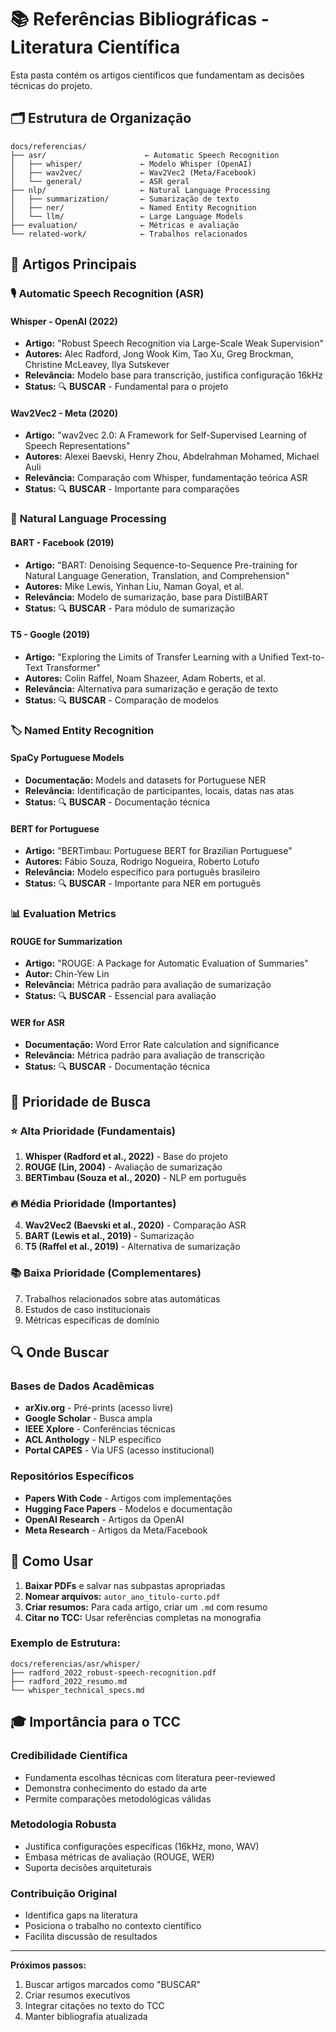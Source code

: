 # 📚 Referências Bibliográficas - Literatura Científica

Esta pasta contém os artigos científicos que fundamentam as decisões técnicas do projeto.

## 🗂️ Estrutura de Organização

```plaintext
docs/referencias/
├── asr/                      ← Automatic Speech Recognition
│   ├── whisper/             ← Modelo Whisper (OpenAI)
│   ├── wav2vec/             ← Wav2Vec2 (Meta/Facebook)
│   └── general/             ← ASR geral
├── nlp/                     ← Natural Language Processing
│   ├── summarization/       ← Sumarização de texto
│   ├── ner/                 ← Named Entity Recognition
│   └── llm/                 ← Large Language Models
├── evaluation/              ← Métricas e avaliação
└── related-work/            ← Trabalhos relacionados
```

## 📖 Artigos Principais

### 🎙️ **Automatic Speech Recognition (ASR)**

#### Whisper - OpenAI (2022)
- **Artigo:** "Robust Speech Recognition via Large-Scale Weak Supervision"
- **Autores:** Alec Radford, Jong Wook Kim, Tao Xu, Greg Brockman, Christine McLeavey, Ilya Sutskever
- **Relevância:** Modelo base para transcrição, justifica configuração 16kHz
- **Status:** 🔍 **BUSCAR** - Fundamental para o projeto

#### Wav2Vec2 - Meta (2020)
- **Artigo:** "wav2vec 2.0: A Framework for Self-Supervised Learning of Speech Representations"
- **Autores:** Alexei Baevski, Henry Zhou, Abdelrahman Mohamed, Michael Auli
- **Relevância:** Comparação com Whisper, fundamentação teórica ASR
- **Status:** 🔍 **BUSCAR** - Importante para comparações

### 🤖 **Natural Language Processing**

#### BART - Facebook (2019)
- **Artigo:** "BART: Denoising Sequence-to-Sequence Pre-training for Natural Language Generation, Translation, and Comprehension"
- **Autores:** Mike Lewis, Yinhan Liu, Naman Goyal, et al.
- **Relevância:** Modelo de sumarização, base para DistilBART
- **Status:** 🔍 **BUSCAR** - Para módulo de sumarização

#### T5 - Google (2019)
- **Artigo:** "Exploring the Limits of Transfer Learning with a Unified Text-to-Text Transformer"
- **Autores:** Colin Raffel, Noam Shazeer, Adam Roberts, et al.
- **Relevância:** Alternativa para sumarização e geração de texto
- **Status:** 🔍 **BUSCAR** - Comparação de modelos

### 🏷️ **Named Entity Recognition**

#### SpaCy Portuguese Models
- **Documentação:** Models and datasets for Portuguese NER
- **Relevância:** Identificação de participantes, locais, datas nas atas
- **Status:** 🔍 **BUSCAR** - Documentação técnica

#### BERT for Portuguese
- **Artigo:** "BERTimbau: Portuguese BERT for Brazilian Portuguese"
- **Autores:** Fábio Souza, Rodrigo Nogueira, Roberto Lotufo
- **Relevância:** Modelo específico para português brasileiro
- **Status:** 🔍 **BUSCAR** - Importante para NER em português

### 📊 **Evaluation Metrics**

#### ROUGE for Summarization
- **Artigo:** "ROUGE: A Package for Automatic Evaluation of Summaries"
- **Autor:** Chin-Yew Lin
- **Relevância:** Métrica padrão para avaliação de sumarização
- **Status:** 🔍 **BUSCAR** - Essencial para avaliação

#### WER for ASR
- **Documentação:** Word Error Rate calculation and significance
- **Relevância:** Métrica padrão para avaliação de transcrição
- **Status:** 🔍 **BUSCAR** - Documentação técnica

## 🎯 **Prioridade de Busca**

### ⭐ **Alta Prioridade** (Fundamentais)
1. **Whisper (Radford et al., 2022)** - Base do projeto
2. **ROUGE (Lin, 2004)** - Avaliação de sumarização
3. **BERTimbau (Souza et al., 2020)** - NLP em português

### 🔥 **Média Prioridade** (Importantes)
4. **Wav2Vec2 (Baevski et al., 2020)** - Comparação ASR
5. **BART (Lewis et al., 2019)** - Sumarização
6. **T5 (Raffel et al., 2019)** - Alternativa de sumarização

### 📚 **Baixa Prioridade** (Complementares)
7. Trabalhos relacionados sobre atas automáticas
8. Estudos de caso institucionais
9. Métricas específicas de domínio

## 🔍 **Onde Buscar**

### Bases de Dados Acadêmicas
- **arXiv.org** - Pré-prints (acesso livre)
- **Google Scholar** - Busca ampla
- **IEEE Xplore** - Conferências técnicas
- **ACL Anthology** - NLP específico
- **Portal CAPES** - Via UFS (acesso institucional)

### Repositórios Específicos
- **Papers With Code** - Artigos com implementações
- **Hugging Face Papers** - Modelos e documentação
- **OpenAI Research** - Artigos da OpenAI
- **Meta Research** - Artigos da Meta/Facebook

## 📝 **Como Usar**

1. **Baixar PDFs** e salvar nas subpastas apropriadas
2. **Nomear arquivos:** `autor_ano_titulo-curto.pdf`
3. **Criar resumos:** Para cada artigo, criar um `.md` com resumo
4. **Citar no TCC:** Usar referências completas na monografia

### Exemplo de Estrutura:
```
docs/referencias/asr/whisper/
├── radford_2022_robust-speech-recognition.pdf
├── radford_2022_resumo.md
└── whisper_technical_specs.md
```

## 🎓 **Importância para o TCC**

### **Credibilidade Científica**
- Fundamenta escolhas técnicas com literatura peer-reviewed
- Demonstra conhecimento do estado da arte
- Permite comparações metodológicas válidas

### **Metodologia Robusta**
- Justifica configurações específicas (16kHz, mono, WAV)
- Embasa métricas de avaliação (ROUGE, WER)
- Suporta decisões arquiteturais

### **Contribuição Original**
- Identifica gaps na literatura
- Posiciona o trabalho no contexto científico
- Facilita discussão de resultados

---

**Próximos passos:**
1. Buscar artigos marcados como "BUSCAR"
2. Criar resumos executivos
3. Integrar citações no texto do TCC
4. Manter bibliografia atualizada
